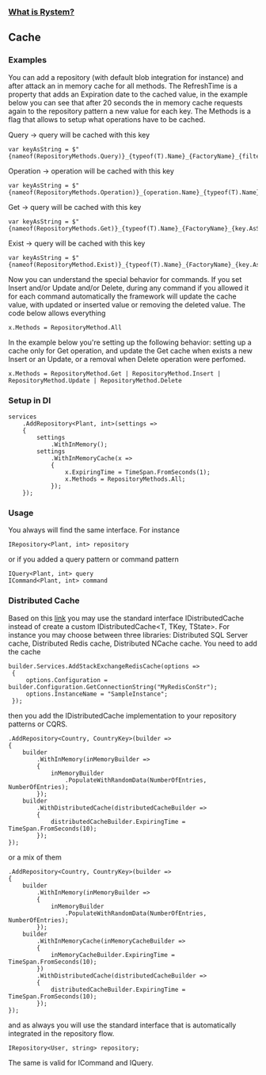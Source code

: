 ﻿### [What is Rystem?](https://github.com/KeyserDSoze/Rystem)

## Cache

### Examples
You can add a repository (with default blob integration for instance) and after attack an in memory cache for all methods.
The RefreshTime is a property that adds an Expiration date to the cached value, in the example below you can see that after 20 seconds the in memory cache requests again to the repository pattern a new value for each key.
The Methods is a flag that allows to setup what operations have to be cached.

Query -> query will be cached with this key

    var keyAsString = $"{nameof(RepositoryMethods.Query)}_{typeof(T).Name}_{FactoryName}_{filter.ToKey()}";

Operation -> operation will be cached with this key

    var keyAsString = $"{nameof(RepositoryMethods.Operation)}_{operation.Name}_{typeof(T).Name}_{FactoryName}_{filter.ToKey()}";

Get -> query will be cached with this key
    
    var keyAsString = $"{nameof(RepositoryMethods.Get)}_{typeof(T).Name}_{FactoryName}_{key.AsString()}";

Exist -> query will be cached with this key
    
    var keyAsString = $"{nameof(RepositoryMethod.Exist)}_{typeof(T).Name}_{FactoryName}_{key.AsString()}";

Now you can understand the special behavior for commands. If you set Insert and/or Update and/or Delete, during any command if you allowed it for each command automatically the framework will update the cache value, with updated or inserted value or removing the deleted value.
The code below allows everything

    x.Methods = RepositoryMethod.All

In the example below you're setting up the following behavior: setting up a cache only for Get operation, and update the Get cache when exists a new Insert or an Update, or a removal when Delete operation were perfomed.
    
    x.Methods = RepositoryMethod.Get | RepositoryMethod.Insert | RepositoryMethod.Update | RepositoryMethod.Delete

### Setup in DI

	services
        .AddRepository<Plant, int>(settings =>
        {
            settings
                .WithInMemory();
            settings
                .WithInMemoryCache(x =>
                {
                    x.ExpiringTime = TimeSpan.FromSeconds(1);
                    x.Methods = RepositoryMethods.All;
                });
        });

### Usage
You always will find the same interface. For instance

    IRepository<Plant, int> repository

or if you added a query pattern or command pattern

    IQuery<Plant, int> query 
    ICommand<Plant, int> command

### Distributed Cache
Based on this [link](https://docs.microsoft.com/en-us/aspnet/core/performance/caching/distributed) you may use the standard interface IDistributedCache instead of create a custom IDistributedCache<T, TKey, TState>.
For instance you may choose between three libraries: Distributed SQL Server cache, Distributed Redis cache, Distributed NCache cache.
You need to add the cache

    builder.Services.AddStackExchangeRedisCache(options =>
     {
         options.Configuration = builder.Configuration.GetConnectionString("MyRedisConStr");
         options.InstanceName = "SampleInstance";
     });

then you add the IDistributedCache implementation to your repository patterns or CQRS.

    .AddRepository<Country, CountryKey>(builder =>
    {
        builder
            .WithInMemory(inMemoryBuilder =>
            {
                inMemoryBuilder
                    .PopulateWithRandomData(NumberOfEntries, NumberOfEntries);
            });
        builder
            .WithDistributedCache(distributedCacheBuilder =>
            {
                distributedCacheBuilder.ExpiringTime = TimeSpan.FromSeconds(10);
            });
    });

or a mix of them

    .AddRepository<Country, CountryKey>(builder =>
    {
        builder
            .WithInMemory(inMemoryBuilder =>
            {
                inMemoryBuilder
                    .PopulateWithRandomData(NumberOfEntries, NumberOfEntries);
            });
        builder
            .WithInMemoryCache(inMemoryCacheBuilder =>
            {
                inMemoryCacheBuilder.ExpiringTime = TimeSpan.FromSeconds(10);
            })
            .WithDistributedCache(distributedCacheBuilder =>
            {
                distributedCacheBuilder.ExpiringTime = TimeSpan.FromSeconds(10);
            });
    });

and as always you will use the standard interface that is automatically integrated in the repository flow.
    
    IRepository<User, string> repository;

The same is valid for ICommand and IQuery.